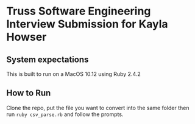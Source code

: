 # Truss Software Engineering Interview Submission for Kayla Howser

## System expectations

This is built to run on a MacOS 10.12 using Ruby 2.4.2

## How to Run

Clone the repo, put the file you want to convert into the same folder then run `ruby csv_parse.rb` and follow the prompts.
